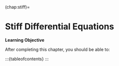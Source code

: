 (chap:stiff)=
# Stiff Differential Equations

**Learning Objective**

After completing this chapter, you should be able to:

:::{tableofcontents}
:::